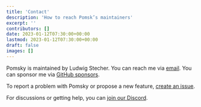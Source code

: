 ```yaml
---
title: 'Contact'
description: 'How to reach Pomsk’s maintainers'
excerpt: ''
contributors: []
date: 2023-01-12T07:30:00+00:00
lastmod: 2023-01-12T07:30:00+00:00
draft: false
images: []
---
```


Pomsky is maintained by Ludwig Stecher. You can reach me via [email](mailto:ludwig.stecher@gmx.de). You can sponsor me via [GitHub sponsors](https://github.com/sponsors/Aloso).

To report a problem with Pomsky or propose a new feature, [create an issue](https://github.com/rulex-rs/pomsky/issues).

For discussions or getting help, you can [join our Discord](https://discord.gg/uwap2uxMFp).

